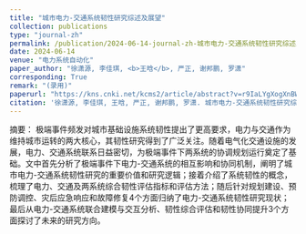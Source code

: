 ```yaml
---
title: "城市电力-交通系统韧性研究综述及展望"
collection: publications
type: "journal-zh"
permalink: /publication/2024-06-14-journal-zh-城市电力-交通系统韧性研究综述及展望
date: 2024-06-14
venue: "电力系统自动化"
paper_author: "徐潇源, 李佳琪, <b>王晗</b>, 严正, 谢邦鹏, 罗潇"
corresponding: True
remark: "(录用)"
paperurl: "https://kns.cnki.net/kcms2/article/abstract?v=r9IaLYgXogXnBW1FEp0VNJEaKutDze2p6P4Y_7YQmgSWFzRvJ23auUZpycFvpzGv5UI37doArGZ9bxvkjhffGmwZim849VlwrbjBeDeGFfpp_r1vQ_jaZDSBYwCcx567Q5bWQeAESLvgIqIwQ04Bza-kn98f4AFQEdMX5jiuxMeuklGFCgQWr_3O0Nrfi1eG9trLnaXJJtCmkw0exnAXXgIqNf1r-no_dD7GDIFSdhS_qi1MFcTnsYJyTEoxj81Yhti13eZC7ei_J4n_MY3fhWQB62ZiOCjyOl5Zkhd4gSZhzwM8rBiQLf8gDEuAuZkgfZ254IE-9vHO_2NP-XMeiCKv-Q2h_XurGBHJTHvZgVLHx8QZ14Us6BNdspipi5zvMPVUpjfCoAyhhvR3QerxOFVsJA7zx-Nm&uniplatform=NZKPT"
citation: '徐潇源, 李佳琪, 王晗, 严正, 谢邦鹏, 罗潇. 城市电力-交通系统韧性研究综述及展望[J]. 电力系统自动化, 2024. （录用）'
---
```

摘要：
极端事件频发对城市基础设施系统韧性提出了更高要求，电力与交通作为维持城市运转的两大核心，其韧性研究得到了广泛关注。随着电气化交通设施的发展，电力、交通系统联系日益密切，为极端事件下两系统的协调规划运行奠定了基础。文中首先分析了极端事件下电力-交通系统的相互影响和协同机制，阐明了城市电力-交通系统韧性研究的重要价值和研究逻辑；接着介绍了系统韧性的概念，梳理了电力、交通及两系统综合韧性评估指标和评估方法；随后针对规划建设、预防调控、灾后应急响应和故障修复4个方面归纳了电力-交通系统韧性研究现状；最后从电力-交通系统联合建模与交互分析、韧性综合评估和韧性协同提升3个方面探讨了未来的研究方向。
